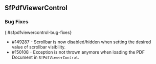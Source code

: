 ## SfPdfViewerControl

### Bug Fixes
{:#sfpdfviewercontrol-bug-fixes}

* \#149287 - Scrollbar is now disabled/hidden when setting the desired value of scrollbar visibility.
* \#150108 - Exception is not thrown anymore when loading the PDF Document in `SfPdfViewerControl`.